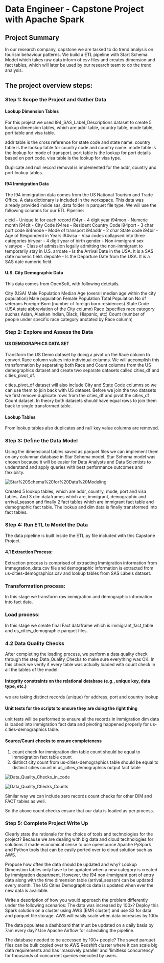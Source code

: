 # Data Engineer - Capstone Project with Apache Spark

## Project Summary
In our research company, capstone we are tasked to do trend analysis on tourism behaviour patterns. We build a ETL pipeline with Start Schema Model which takes raw data inform of csv files and creates dimension and fact tables, which will later be used by our research team to do the trend analysis. 

## The project overview steps:

### Step 1: Scope the Project and Gather Data

#### Lookup Dimension Tables

For this project we used I94_SAS_Label_Descriptions dataset to create 5 lookup dimension tables, which are addr table, country table, mode table, port table and visa table.

addr table is the cross reference for state code and state name.
country table is the lookup table for country code and country name.
mode table is the lookup for mode of transport.
port table is the lookup for port details based on port code. 
visa table is the lookup for visa type.

Duplicate and null record removal is implemented for the addr, country and port lookup tables.

#### I94 Immigration Data

The I94 immigration data comes from the US National Tourism and Trade Office. A data dictionary is included in the workspace.
This data was already provided inside sas_data folder in parquet file type. We will use the following columns for our ETL Pipeline:

cicid    - Unique Id for each record
i94yr    - 4 digit year
i94mon   - Numeric month 
i94cit   - City Code
i94res   - Resident Country Code
i94port  - 3 char port code
i94mode  - Mode of transport
i94addr  - 2 char State code
i94bir   - Age of Respondent in Years
i94visa  - Visa codes collapsed into three categories
biryear  - 4 digit year of birth
gender   - Non-immigrant sex
visatype - Class of admission legally admitting the non-immigrant to temporarily stay in U.S.
arrdate  - Is the Arrival Date in the USA. It is a SAS date numeric field.
depdate  - Is the Departure Date from the USA. It is a SAS date numeric field


#### U.S. City Demographic Data 

This data comes from OpenSoft, with following detetails.

City (USA)
Male Population
Median Age (overall median age within the city population)
Male population
Female Population
Total Population
No of veterans
Foreign-Born (number of foreign born residences)
State Code (USA state abbreviation of the City column)
Race (specifies race category suchas Asian, Alaskan Indian, Black, Hispanic, etc)
Count (number of people under specific race category anotated by Race column)

### Step 2: Explore and Assess the Data

#### US DEMOGRAPHICS DATA SET 
Transform the US Demo dataset by doing a pivot on the Race column to convert Race column values into individual columns. We will accomplish this transformation by separating both Race and Count columns from the US demographics dataset and create two separate datasets called cities_df and cities_pivot_df.

cities_pivot_df dataset will also include City and State Code columns so we can use them to join back with US dataset. Before we join the two datasets we first remove duplicate rows from the cities_df and pivot the cities_df Count dataset. In theory both datasets should have equal rows to join them back to single transformed table.

#### Lookup Tables
From lookup tables also duplicates and null key value columns are removed.

### Step 3: Define the Data Model
Using the dimensional tables saved as parquet files we can implement them on any columnar database in Star Schema model. Star Schema model was chosen because it will be easier for Data Analysts and Data Scientists to understand and apply queries with best performance outcomes and flexibility.

![Star%20Schema%20for%20Data%20Modeling](screenshots/Star%20Schema.png)

Created 5 lookup tables, which are addr, country, mode, port and visa tables. And 3 dim dataframes which are, immigrant, demographic and arrival_season and finally 2 fact tables which are immigrant fact table and demographic fact table. The lookup and dim data is finally transformed into fact tables.

### Step 4: Run ETL to Model the Data
The data pipeline is built inside the ETL.py file included with this Capstone Project.

#### 4.1 Extraction Process:
Extraction process is comprised of extracting Immigration information from immegration_data.csv file and demographic information is extracted from us-cities-demographics.csv and lookup tables from SAS Labels dataset. 

### Transformation process:
In this stage we transform raw immigration and demographic information into fact data.

### Load process:
In this stage we create final Fact dataframe which is immigrant_fact_table and us_cities_demographic parquet files.

### 4.2 Data Quality Checks

After completing the loading process, we perform a data quality check through the step Data_Quality_Checks to make sure everything was OK. In this check we verify if every table was actually loaded with count check in all the tables of the model.

#### Integrity constraints on the relational database (e.g., unique key, data type, etc.)
we are taking distinct records (unique) for address, port and country lookup 

#### Unit tests for the scripts to ensure they are doing the right thing
unit tests will be performed to ensure all the records in immigration dim data is loaded into immigration fact data and pivoting happened properly for us-cities-demographics table.

#### Source/Count checks to ensure completeness
1. count check for immigration dim table count should be equal to immoigration fact table count
2. distinct city count from us-cities-demographics table should be equal to distinct cities count in us_cities_demographics output fact table 

![Data_Quality_Checks_in_code](screenshots/Data_Quality_Checks_in_code.png)

![Data_Quality_Checks_Counts](screenshots/Data_Quality_Checks_Counts.png)

Similar way we can include zero records count checks for other DIM and FACT tables as well.

So the above count checks ensure that our data is loaded as per process.

### Step 5: Complete Project Write Up
Clearly state the rationale for the choice of tools and technologies for the project?
Because we are dealing with big data and cloud technologies for solutions it made economical sense to use opensource Apache PySpark and Python tools that can be easily ported over to cloud solution such as AWS.

Propose how often the data should be updated and why?
Lookup Dimenstion tables only have to be updated when a new category is created by immigration department. However, the I94 non-immigrant port of entry data along with the time dimension table (arrival_season) can be updated every month. The US Cities Demographics data is updated when ever the new data is available.

Write a description of how you would approach the problem differently under the following scenarios:
The data was increased by 100x?
Deploy this Spark solution on a cluster using AWS (EMR cluster) and use S3 for data and parquet file storage. AWS will easily scale when data increases by 100x

The data populates a dashboard that must be updated on a daily basis by 7am every day?
Use Apache Airflow for scheduling the pipeline.

The database needed to be accessed by 100+ people?
The saved parquet files can be bulk copied over to AWS Redshift cluster where it can scale big data requirements and has 'massively parallel' and 'limitless concurrency' for thousands of concurrent queries executed by users.